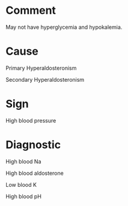 # Comment

May not have hyperglycemia and hypokalemia.

# Cause

Primary Hyperaldosteronism

Secondary Hyperaldosteronism

# Sign

High blood pressure

# Diagnostic

High blood Na

High blood aldosterone

Low blood K

High blood pH
